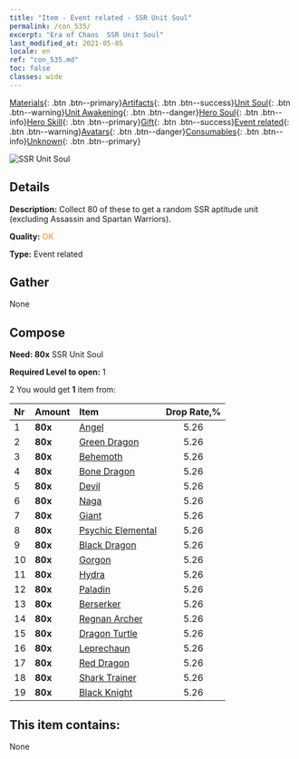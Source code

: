 ```yaml
---
title: "Item - Event related - SSR Unit Soul"
permalink: /con_535/
excerpt: "Era of Chaos  SSR Unit Soul"
last_modified_at: 2021-05-05
locale: en
ref: "con_535.md"
toc: false
classes: wide
---
```

 [Materials](/Items/){: .btn .btn--primary}[Artifacts](/Items/Artifacts/){: .btn .btn--success}[Unit Soul](/Items/UnitSoul/){: .btn .btn--warning}[Unit Awakening](/Items/UnitAwakening/){: .btn .btn--danger}[Hero Soul](/Items/HeroSoul/){: .btn .btn--info}[Hero Skill](/Items/HeroSkill/){: .btn .btn--primary}[Gift](/Items/Gift/){: .btn .btn--success}[Event related](/Items/Events/){: .btn .btn--warning}[Avatars](/Items/Avatars/){: .btn .btn--danger}[Consumables](/Items/Consumables/){: .btn .btn--info}[Unknown](/Items/Unknown/){: .btn .btn--primary}

 ![SSR Unit Soul](/images/t/i_10021.png)

## Details
 **Description:** Collect 80 of these to get a random SSR aptitude unit (excluding  Assassin and Spartan Warriors).

 **Quality:** <span style="color: #FF8C00">OK</span>

 **Type:** Event related

## Gather

  None

## Compose

 **Need: 80x** SSR Unit Soul

 **Required Level to open:** 1

 2 You would get **1** item  from:

  | Nr | Amount |     Item    | Drop Rate,% |
  |:---|:-------|:------------|:---------:|
  | 1 |  **80x** | [Angel](/Items/unt_196/) | 5.26 | 
  | 2 |  **80x** | [Green Dragon](/Items/unt_205/) | 5.26 | 
  | 3 |  **80x** | [Behemoth](/Items/unt_223/) | 5.26 | 
  | 4 |  **80x** | [Bone Dragon](/Items/unt_214/) | 5.26 | 
  | 5 |  **80x** | [Devil](/Items/unt_232/) | 5.26 | 
  | 6 |  **80x** | [Naga](/Items/unt_240/) | 5.26 | 
  | 7 |  **80x** | [Giant ](/Items/unt_241/) | 5.26 | 
  | 8 |  **80x** | [Psychic Elemental](/Items/unt_267/) | 5.26 | 
  | 9 |  **80x** | [Black Dragon](/Items/unt_250/) | 5.26 | 
  | 10 |  **80x** | [Gorgon](/Items/unt_257/) | 5.26 | 
  | 11 |  **80x** | [Hydra](/Items/unt_259/) | 5.26 | 
  | 12 |  **80x** | [Paladin](/Items/unt_197/) | 5.26 | 
  | 13 |  **80x** | [Berserker](/Items/unt_224/) | 5.26 | 
  | 14 |  **80x** | [Regnan Archer](/Items/unt_274/) | 5.26 | 
  | 15 |  **80x** | [Dragon Turtle](/Items/unt_278/) | 5.26 | 
  | 16 |  **80x** | [Leprechaun](/Items/unt_270/) | 5.26 | 
  | 17 |  **80x** | [Red Dragon](/Items/unt_251/) | 5.26 | 
  | 18 |  **80x** | [Shark Trainer](/Items/unt_281/) | 5.26 | 
  | 19 |  **80x** | [Black Knight](/Items/unt_213/) | 5.26 | 


## This item contains:

  None

